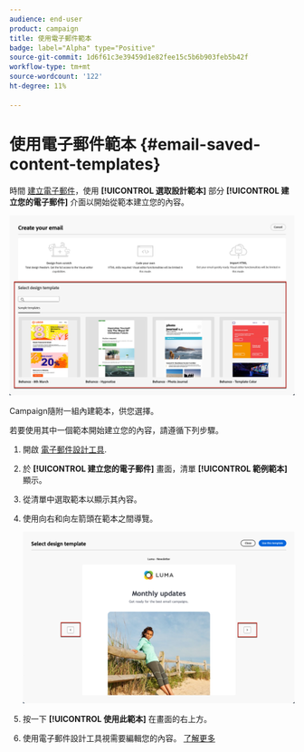 ```yaml
---
audience: end-user
product: campaign
title: 使用電子郵件範本
badge: label="Alpha" type="Positive"
source-git-commit: 1d6f61c3e39459d1e82fee15c5b6b903feb5b42f
workflow-type: tm+mt
source-wordcount: '122'
ht-degree: 11%

---
```


# 使用電子郵件範本 {#email-saved-content-templates}

時間 [建立電子郵件](../email/create-email.md)，使用 **[!UICONTROL 選取設計範本]** 部分 **[!UICONTROL 建立您的電子郵件]** 介面以開始從範本建立您的內容。

![](assets/email_designer-sample-templates.png)

Campaign隨附一組內建範本，供您選擇。

若要使用其中一個範本開始建立您的內容，請遵循下列步驟。

1. 開啟 [電子郵件設計工具](create-email-content.md).

1. 於 **[!UICONTROL 建立您的電子郵件]** 畫面，清單 **[!UICONTROL 範例範本]**  顯示。

1. 從清單中選取範本以顯示其內容。

1. 使用向右和向左箭頭在範本之間導覽。

   ![](assets/email_designer-sample-templates-navigate.png)

1. 按一下 **[!UICONTROL 使用此範本]** 在畫面的右上方。

1. 使用電子郵件設計工具視需要編輯您的內容。 [了解更多](create-email-content.md)
